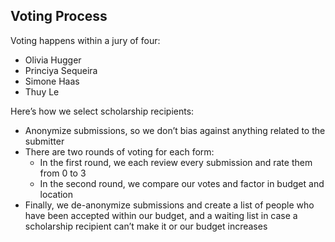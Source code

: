 ## Voting Process

Voting happens within a jury of four:
- Olivia Hugger
- Princiya Sequeira
- Simone Haas
- Thuy Le

Here’s how we select scholarship recipients:
- Anonymize submissions, so we don’t bias against anything related to the submitter
- There are two rounds of voting for each form:
  - In the first round, we each review every submission and rate them from 0 to 3
  - In the second round, we compare our votes and factor in budget and location
- Finally, we de-anonymize submissions and create a list of people who have been accepted within our budget, and a waiting list in case a scholarship recipient can’t make it or our budget increases